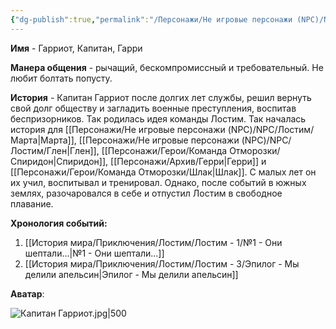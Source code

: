 ```yaml
---
{"dg-publish":true,"permalink":"/Персонажи/Не игровые персонажи (NPC)/NPC/Лостим/Гарриот/","noteIcon":"","created":"2025-09-09T13:32:46.921+03:00","updated":"2025-09-09T16:44:14.337+03:00"}
---
```




**Имя** - Гарриот, Капитан, Гарри

**Манера общения** - рычащий, бескомпромиссный и требовательный. Не любит болтать попусту. 

**История** - Капитан Гарриот после долгих лет службы, решил вернуть свой долг обществу и загладить военные преступления, воспитав беспризорников. Так родилась идея команды Лостим. Так началась история для [[Персонажи/Не игровые персонажи (NPC)/NPC/Лостим/Марта\|Марта]], [[Персонажи/Не игровые персонажи (NPC)/NPC/Лостим/Глен\|Глен]], [[Персонажи/Герои/Команда Отморозки/Спиридон\|Спиридон]], [[Персонажи/Архив/Герри\|Герри]] и [[Персонажи/Герои/Команда Отморозки/Шлак\|Шлак]]. С малых лет он их учил, воспитывал и тренировал. Однако, после событий в южных землях, разочаровался в себе и отпустил Лостим в свободное плавание. 

**Хронология событий:**
1. [[История мира/Приключения/Лостим/Лостим - 1/№1 - Они шептали...\|№1 - Они шептали...]]
2. [[История мира/Приключения/Лостим/Лостим - 3/Эпилог - Мы делили апельсин\|Эпилог - Мы делили апельсин]]

**Аватар**:

![Капитан Гарриот.jpg|500](/img/user/system/img/NPC/%D0%AE%D0%B6%D0%BD%D1%8B%D0%B5%20%D0%B7%D0%B5%D0%BC%D0%BB%D0%B8/%D0%9B%D0%BE%D1%81%D1%82%D0%B8%D0%BC/%D0%9A%D0%B0%D0%BF%D0%B8%D1%82%D0%B0%D0%BD%20%D0%93%D0%B0%D1%80%D1%80%D0%B8%D0%BE%D1%82.jpg) 